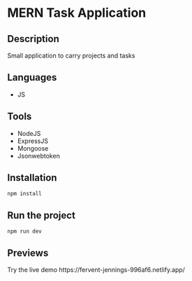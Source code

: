 <h1>MERN Task Application</h1>
<h2>Description</h2>
<p>Small application to carry projects and tasks</p>
<h2>Languages</h2>
<ul>
  <li>JS</li>
</ul>
<h2>Tools</h2>
<ul>
  <li>NodeJS</li>
  <li>ExpressJS</li>
  <li>Mongoose</li>
  <li>Jsonwebtoken</li>
</ul>
<h2>Installation</h2>

```
npm install
```

<h2>Run the project</h2>

```
npm run dev
```

<h2>Previews</h2>
Try the live demo https://fervent-jennings-996af6.netlify.app/
